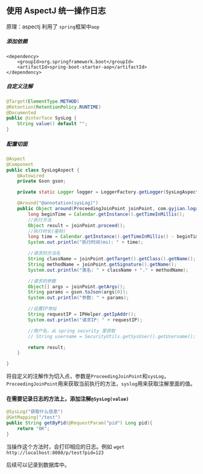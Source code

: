 ## 使用 AspectJ 统一操作日志

原理：aspectj 利用了 `spring`框架中`aop` 

##### 添加依赖

```
<dependency>
    <groupId>org.springframework.boot</groupId>
    <artifactId>spring-boot-starter-aop</artifactId>
</dependency>
```

##### 自定义注解

```java
@Target(ElementType.METHOD)
@Retention(RetentionPolicy.RUNTIME)
@Documented
public @interface SysLog {
    String value() default "";
}

```

##### 配置切面

```java
@Aspect
@Component
public class SysLogAspect {
	@Autowired
	private Gson gson;

	private static Logger logger = LoggerFactory.getLogger(SysLogAspect.class);

	@Around("@annotation(sysLog)")
	public Object around(ProceedingJoinPoint joinPoint, com.gyjian.logall.annotation.SysLog sysLog) throws Throwable {
		long beginTime = Calendar.getInstance().getTimeInMillis();
		//执行方法
		Object result = joinPoint.proceed();
		//执行时长(毫秒)
		long time = Calendar.getInstance().getTimeInMillis() - beginTime;
		System.out.println("执行时间(ms): " + time);

		//请求的方法名
		String className = joinPoint.getTarget().getClass().getName();
		String methodName = joinPoint.getSignature().getName();
		System.out.println("类名: " + className + "." + methodName);

		//请求的参数
		Object[] args = joinPoint.getArgs();
		String params = gson.toJson(args[0]);
		System.out.println("参数: " + params);

		//设置IP地址
		String requestIP = IPHelper.getIpAddr();
		System.out.println("请求IP: " + requestIP);

		//用户名，从 spring security 里获取
		// String username = SecurityUtils.getSysUser().getUsername();

		return result;
	}

}
```

将自定义的注解作为切入点，参数是`ProceedingJoinPoint`和`sysLog`，`ProceedingJoinPoint`用来获取当前执行的方法，`syslog`用来获取注解里面的值。

#### 在需要记录日志的方法上，添加注解`@SysLog(value)`

```java
@SysLog("获取什么信息")
@GetMapping("/test")
public String getByPid(@RequestParam("pid") Long pid){
	return "OK";
}
```

当操作这个方法时，会打印相应的日志。例如 `wget http://localhost:8080/p/test?pid=123`   

后续可以记录到数据库中。

